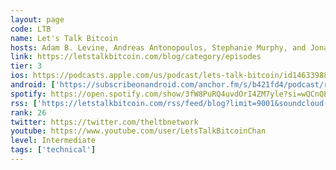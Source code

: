 ```yaml
---
layout: page
code: LTB
name: Let's Talk Bitcoin
hosts: Adam B. Levine, Andreas Antonopoulos, Stephanie Murphy, and Jonathan Mohan
link: https://letstalkbitcoin.com/blog/category/episodes
tier: 3
ios: https://podcasts.apple.com/us/podcast/lets-talk-bitcoin/id1463398832
android: ['https://subscribeonandroid.com/anchor.fm/s/b421fd4/podcast/rss']
spotify: https://open.spotify.com/show/3fW8PuRQ4uvdOrI4ZM7yle?si=wQCnQEjJSvWJS3JvE3rAEQ
rss: ['https://letstalkbitcoin.com/rss/feed/blog?limit=9001&soundcloud-id=true&audio-url=true&sites=1']
rank: 26
twitter: https://twitter.com/theltbnetwork
youtube: https://www.youtube.com/user/LetsTalkBitcoinChan
level: Intermediate
tags: ['technical']
---
```


